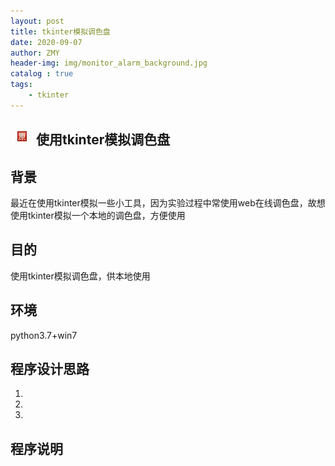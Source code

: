 ```yaml
---
layout: post
title: tkinter模拟调色盘
date: 2020-09-07
author: ZMY
header-img: img/monitor_alarm_background.jpg
catalog : true
tags:
    - tkinter
---
```

## <img class="original" src='https://raw.githubusercontent.com/276622709/276622709.github.io/master/img/original.png'> 使用tkinter模拟调色盘
## 背景
最近在使用tkinter模拟一些小工具，因为实验过程中常使用web在线调色盘，故想使用tkinter模拟一个本地的调色盘，方便使用
## 目的
使用tkinter模拟调色盘，供本地使用
## 环境
python3.7+win7
## 程序设计思路
1.
2.
3.
## 程序说明
